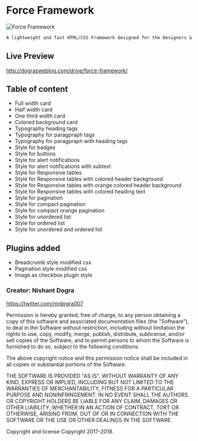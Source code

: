 # Force Framework

![Force Framework](http://cloud.dograsweblog.com/force-framework/logo-icons/120.png)

```markdown
A lightweight and fast HTML/CSS Framework designed for the Designers & Developers to compete with Performance.
```

## Live Preview
http://dograsweblog.com/drive/force-framework/

## Table of content
* Full width card 
* Half width card
* One third width card
* Colored background card  
* Typography heading tags
* Typography for paragpraph tags
* Typography for paragpraph with heading tags
* Style for badges
* Style for buttons
* Style for alert notifications
* Style for alert notifications with subtext
* Style for Responsive tables
* Style for Responsive tables with colored header background
* Style for Responsive tables with orange colored header background
* Style for Responsive tables with colored heading text
* Style for pagination
* Style for compact pagination
* Style for compact orange pagination
* Style for unordered list
* Style for ordered list
* Style for unordered and ordered list

## Plugins added
* Breadcrumb style modified css 
* Pagination style modified css
* Image as checkbox plugin style


### Creator: Nishant Dogra
https://twitter.com/mrdogra007

Permission is hereby granted, free of charge, to any person obtaining a copy of this software and associated documentation files (the "Software"), to deal in the Software without restriction, including without limitation the rights to use, copy, modify, merge, publish, distribute, sublicense, and/or sell copies of the Software, and to permit persons to whom the Software is furnished to do so, subject to the following conditions:

The above copyright notice and this permission notice shall be included in all copies or substantial portions of the Software.

THE SOFTWARE IS PROVIDED "AS IS", WITHOUT WARRANTY OF ANY KIND, EXPRESS OR IMPLIED, INCLUDING BUT NOT LIMITED TO THE WARRANTIES OF MERCHANTABILITY, FITNESS FOR A PARTICULAR PURPOSE AND NONINFRINGEMENT. IN NO EVENT SHALL THE AUTHORS OR COPYRIGHT HOLDERS BE LIABLE FOR ANY CLAIM, DAMAGES OR OTHER LIABILITY, WHETHER IN AN ACTION OF CONTRACT, TORT OR OTHERWISE, ARISING FROM, OUT OF OR IN CONNECTION WITH THE SOFTWARE OR THE USE OR OTHER DEALINGS IN THE SOFTWARE.

Copyright and license
Copyright 2017-2018. 

